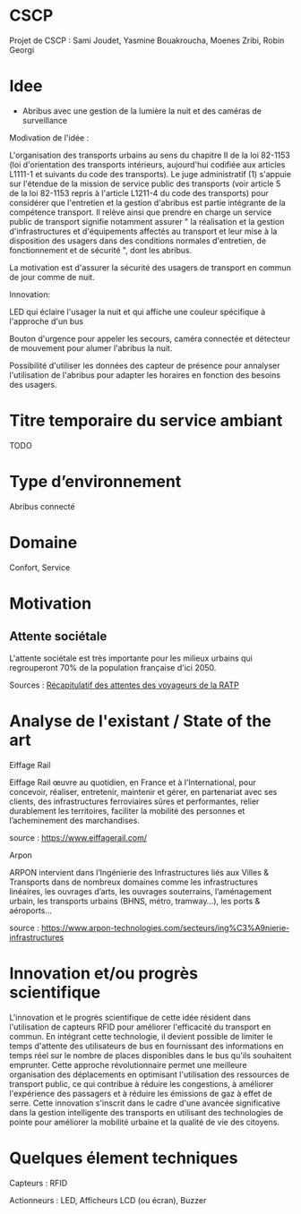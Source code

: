 # CSCP
Projet de CSCP : Sami Joudet, Yasmine Bouakroucha, Moenes Zribi, Robin Georgi

# Idee
- Abribus avec une gestion de la lumière la nuit et des caméras de surveillance

Modivation de l'idée : 

L'organisation des transports urbains au sens du chapitre II de la loi 82-1153 (loi d'orientation des transports intérieurs, aujourd'hui codifiée aux articles L1111-1 et suivants du code des transports).
Le juge administratif (1) s'appuie sur l'étendue de la mission de service public des transports (voir article 5 de la loi 82-1153 repris à l'article L1211-4 du code des transports) pour considérer que l'entretien et la gestion d'abribus est partie intégrante de la compétence transport.
Il relève ainsi que prendre en charge un service public de transport signifie notamment assurer " la réalisation et la gestion d'infrastructures et d'équipements affectés au transport et leur mise à la disposition des usagers dans des conditions normales d'entretien, de fonctionnement et de sécurité ", dont les abribus.

La motivation est d'assurer la sécurité des usagers de transport en commun de jour comme de nuit.

Innovation: 

LED qui éclaire l'usager la nuit et qui affiche une couleur spécifique à l'approche d'un bus

Bouton d'urgence pour appeler les secours, caméra connectée et détecteur de mouvement pour alumer l'abribus la nuit. 

Possibilité d'utiliser les données des capteur de présence pour annalyser l'utilisation de l'abribus pour adapter les horaires en fonction des besoins des usagers.

# Titre temporaire du service ambiant
TODO

# Type d’environnement
Abribus connecté 

# Domaine 
Confort, Service

# Motivation
## Attente sociétale
L'attente sociétale est très importante pour les milieux urbains qui regrouperont 70% de la population française d'ici 2050.

Sources : [Récapitulatif des attentes des voyageurs de la RATP](https://www.ratpdev.com/sites/default/files/annexes/communiques/TRACER%20LA%20VOIE_Nouvelles%20attentes%20voyageurs_web.pdfhttps://www.ratpdev.com/sites/default/files/annexes/communiques/TRACER%20LA%20VOIE_Nouvelles%20attentes%20voyageurs_web.pdf)

# Analyse de l'existant / State of the art
Eiffage Rail

Eiffage Rail œuvre au quotidien, en France et à l’International, pour concevoir, réaliser, entretenir, maintenir et gérer, en partenariat avec ses clients, des infrastructures ferroviaires sûres et performantes, relier durablement les territoires, faciliter la mobilité des personnes et l’acheminement des marchandises.

source : https://www.eiffagerail.com/

Arpon

ARPON intervient dans l’Ingénierie des Infrastructures liés aux Villes & Transports dans de nombreux domaines comme les infrastructures linéaires, les ouvrages d’arts, les ouvrages souterrains, l’aménagement urbain, les transports urbains (BHNS, métro, tramway…), les ports & aéroports…


source : https://www.arpon-technologies.com/secteurs/ing%C3%A9nierie-infrastructures


# Innovation et/ou progrès scientifique

L'innovation et le progrès scientifique de cette idée résident dans l'utilisation de capteurs RFID pour améliorer l'efficacité du transport en commun. En intégrant cette technologie, il devient possible de limiter le temps d'attente des utilisateurs de bus en fournissant des informations en temps réel sur le nombre de places disponibles dans le bus qu'ils souhaitent emprunter. Cette approche révolutionnaire permet une meilleure organisation des déplacements en optimisant l'utilisation des ressources de transport public, ce qui contribue à réduire les congestions, à améliorer l'expérience des passagers et à réduire les émissions de gaz à effet de serre. Cette innovation s'inscrit dans le cadre d'une avancée significative dans la gestion intelligente des transports en utilisant des technologies de pointe pour améliorer la mobilité urbaine et la qualité de vie des citoyens.

# Quelques élement techniques
Capteurs :
RFID

Actionneurs :
LED,
Afficheurs LCD (ou écran),
Buzzer

